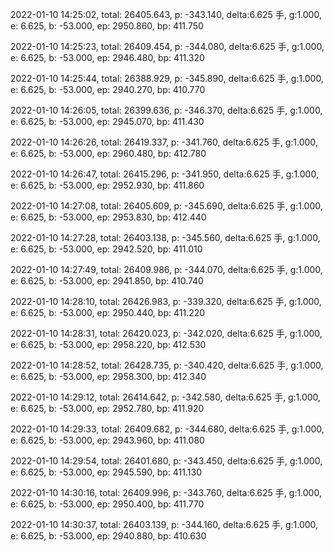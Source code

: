 2022-01-10 14:25:02, total: 26405.643, p: -343.140, delta:6.625 手, g:1.000, e: 6.625, b: -53.000, ep: 2950.860, bp: 411.750

2022-01-10 14:25:23, total: 26409.454, p: -344.080, delta:6.625 手, g:1.000, e: 6.625, b: -53.000, ep: 2946.480, bp: 411.320

2022-01-10 14:25:44, total: 26388.929, p: -345.890, delta:6.625 手, g:1.000, e: 6.625, b: -53.000, ep: 2940.270, bp: 410.770

2022-01-10 14:26:05, total: 26399.636, p: -346.370, delta:6.625 手, g:1.000, e: 6.625, b: -53.000, ep: 2945.070, bp: 411.430

2022-01-10 14:26:26, total: 26419.337, p: -341.760, delta:6.625 手, g:1.000, e: 6.625, b: -53.000, ep: 2960.480, bp: 412.780

2022-01-10 14:26:47, total: 26415.296, p: -341.950, delta:6.625 手, g:1.000, e: 6.625, b: -53.000, ep: 2952.930, bp: 411.860

2022-01-10 14:27:08, total: 26405.609, p: -345.690, delta:6.625 手, g:1.000, e: 6.625, b: -53.000, ep: 2953.830, bp: 412.440

2022-01-10 14:27:28, total: 26403.138, p: -345.560, delta:6.625 手, g:1.000, e: 6.625, b: -53.000, ep: 2942.520, bp: 411.010

2022-01-10 14:27:49, total: 26409.986, p: -344.070, delta:6.625 手, g:1.000, e: 6.625, b: -53.000, ep: 2941.850, bp: 410.740

2022-01-10 14:28:10, total: 26426.983, p: -339.320, delta:6.625 手, g:1.000, e: 6.625, b: -53.000, ep: 2950.440, bp: 411.220

2022-01-10 14:28:31, total: 26420.023, p: -342.020, delta:6.625 手, g:1.000, e: 6.625, b: -53.000, ep: 2958.220, bp: 412.530

2022-01-10 14:28:52, total: 26428.735, p: -340.420, delta:6.625 手, g:1.000, e: 6.625, b: -53.000, ep: 2958.300, bp: 412.340

2022-01-10 14:29:12, total: 26414.642, p: -342.580, delta:6.625 手, g:1.000, e: 6.625, b: -53.000, ep: 2952.780, bp: 411.920

2022-01-10 14:29:33, total: 26409.682, p: -344.680, delta:6.625 手, g:1.000, e: 6.625, b: -53.000, ep: 2943.960, bp: 411.080

2022-01-10 14:29:54, total: 26401.680, p: -343.450, delta:6.625 手, g:1.000, e: 6.625, b: -53.000, ep: 2945.590, bp: 411.130

2022-01-10 14:30:16, total: 26409.996, p: -343.760, delta:6.625 手, g:1.000, e: 6.625, b: -53.000, ep: 2950.400, bp: 411.770

2022-01-10 14:30:37, total: 26403.139, p: -344.160, delta:6.625 手, g:1.000, e: 6.625, b: -53.000, ep: 2940.880, bp: 410.630